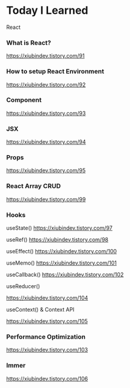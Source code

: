 # Today I Learned
React

### What is React?

https://xiubindev.tistory.com/91

### How to setup React Environment

https://xiubindev.tistory.com/92

### Component

https://xiubindev.tistory.com/93

### JSX

https://xiubindev.tistory.com/94

### Props

https://xiubindev.tistory.com/95

### React Array CRUD

https://xiubindev.tistory.com/99

### Hooks

useState()
https://xiubindev.tistory.com/97

useRef()
https://xiubindev.tistory.com/98

useEffect()
https://xiubindev.tistory.com/100

useMemo()
https://xiubindev.tistory.com/101

useCallback()
https://xiubindev.tistory.com/102

useReducer()

https://xiubindev.tistory.com/104

useContext() & Context API 

https://xiubindev.tistory.com/105

### Performance Optimization

https://xiubindev.tistory.com/103

### Immer

https://xiubindev.tistory.com/106